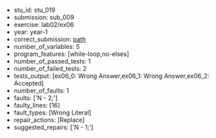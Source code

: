- stu_id: stu_019	       
- submission: sub_009
- exercise: lab02/ex06
- year: year-1
- correct_submission: [path](https://github.com/pmorvalho/C-Pack-IPAs/blob/main/correct_submissions/year-1/lab02/ex06/ex06-stu_019-sub_010)
- number_of_variables: 5
- program_features: [while-loop,no-elses] 
- number_of_passed_tests: 1
- number_of_failed_tests: 2
- tests_output: [ex06_0: Wrong Answer,ex06_1: Wrong Answer,ex06_2: Accepted]
- number_of_faults: 1
- faults: ['N - 2;']
- faulty_lines: [16]
- fault_types: [Wrong Literal]
- repair_actions: [Replace] 
- suggested_repairs: ['N - 1;']
